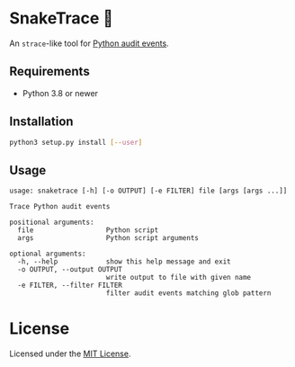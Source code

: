 # SnakeTrace &#x1F40D;

An `strace`-like tool for [Python audit events](https://docs.python.org/3/library/audit_events.html#audit-events).

## Requirements

- Python 3.8 or newer

## Installation

```bash
python3 setup.py install [--user]
```

## Usage

```
usage: snaketrace [-h] [-o OUTPUT] [-e FILTER] file [args [args ...]]

Trace Python audit events

positional arguments:
  file                  Python script
  args                  Python script arguments

optional arguments:
  -h, --help            show this help message and exit
  -o OUTPUT, --output OUTPUT
                        write output to file with given name
  -e FILTER, --filter FILTER
                        filter audit events matching glob pattern
``` 

# License

Licensed under the [MIT License](/LICENSE).
